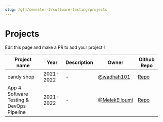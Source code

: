 ```yaml
---
slug: /gl4/semester-2/software-testing/projects
---
```


# Projects

Edit this page and make a PR to add your project !

| Project name                             | Year      | Description | Owner                                            | Github Repo                                                              |
| ---------------------------------------- | --------- | ----------- | ------------------------------------------------ | ------------------------------------------------------------------------ |
| candy shop                               | 2021-2022 | -           | [@wadhah101](https://github.com/wadhah101)       | [Repo](https://github.com/wadhah101/candy-shop-cdk-project)              |
| App 4 Software Testing & DevOps Pipeline | 2021-2022 | -           | [@MelekElloumi](https://github.com/MelekElloumi) | [Repo](https://github.com/MelekElloumi/Software-Testing-DevOps-Pipeline) |
